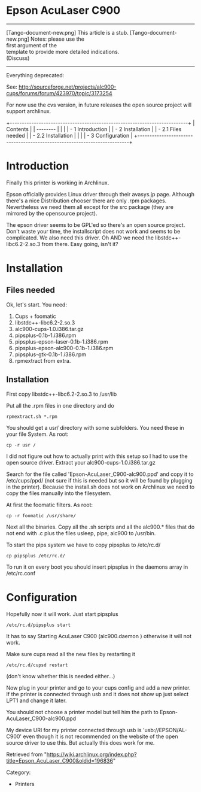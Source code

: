 Epson AcuLaser C900
===================

  ------------------------ ------------------------ ------------------------
  [Tango-document-new.png] This article is a stub.  [Tango-document-new.png]
                           Notes: please use the    
                           first argument of the    
                           template to provide more 
                           detailed indications.    
                           (Discuss)                
  ------------------------ ------------------------ ------------------------

Everything deprecated:

See:
http://sourceforge.net/projects/alc900-cups/forums/forum/423970/topic/3173254

For now use the cvs version, in future releases the open source project
will support archlinux.

+--------------------------------------------------------------------------+
| Contents                                                                 |
| --------                                                                 |
|                                                                          |
| -   1 Introduction                                                       |
| -   2 Installation                                                       |
|     -   2.1 Files needed                                                 |
|     -   2.2 Installation                                                 |
|                                                                          |
| -   3 Configuration                                                      |
+--------------------------------------------------------------------------+

Introduction
============

Finally this printer is working in Archlinux.

Epson officially provides Linux driver through their avasys.jp page.
Although there's a nice Distribution chooser there are only .rpm
packages. Nevertheless we need them all except for the src package (they
are mirrored by the opensource project).

The epson driver seems to be GPL'ed so there's an open source project.
Don't waste your time, the installscript does not work and seems to be
complicated. We also need this driver. Oh AND we need the
libstdc++-libc6.2-2.so.3 from there. Easy going, isn't it?

Installation
============

Files needed
------------

Ok, let's start. You need:

1.  Cups + foomatic
2.  libstdc++-libc6.2-2.so.3
3.  alc900-cups-1.0.i386.tar.gz
4.  pipsplus-0.1b-1.i386.rpm
5.  pipsplus-epson-laser-0.1b-1.i386.rpm
6.  pipsplus-epson-alc900-0.1b-1.i386.rpm
7.  pipsplus-gtk-0.1b-1.i386.rpm
8.  rpmextract from extra.

Installation
------------

First copy libstdc++-libc6.2-2.so.3 to /usr/lib

Put all the .rpm files in one directory and do

    rpmextract.sh *.rpm

You should get a usr/ directory with some subfolders. You need these in
your file System. As root:

    cp -r usr /

I did not figure out how to actually print with this setup so I had to
use the open source driver. Extract your alc900-cups-1.0.i386.tar.gz

  
 Search for the file called 'Epson-AcuLaser_C900-alc900.ppd' and copy it
to /etc/cups/ppd/ (not sure if this is needed but so it will be found by
plugging in the printer). Because the install.sh does not work on
Archlinux we need to copy the files manually into the filesystem.

At first the foomatic filters. As root:

    cp -r foomatic /usr/share/

Next all the binaries. Copy all the .sh scripts and all the alc900.*
files that do not end with .c plus the files usleep, pipe, alc900 to
/usr/bin.

To start the pips system we have to copy pipsplus to /etc/rc.d/

    cp pipsplus /etc/rc.d/

To run it on every boot you should insert pipsplus in the daemons array
in /etc/rc.conf

Configuration
=============

Hopefully now it will work. Just start pipsplus

    /etc/rc.d/pipsplus start

It has to say Starting AcuLaser C900 (alc900.daemon ) otherwise it will
not work.

Make sure cups read all the new files by restarting it

    /etc/rc.d/cupsd restart

(don't know whether this is needed either...)

Now plug in your printer and go to your cups config and add a new
printer. If the printer is connected through usb and it does not show up
just select LPT1 and change it later.

You should not choose a printer model but tell him the path to
Epson-AcuLaser_C900-alc900.ppd

My device URI for my printer connected through usb is
'usb://EPSON/AL-C900' even though it is not recommended on the website
of the open source driver to use this. But actually this does work for
me.

Retrieved from
"https://wiki.archlinux.org/index.php?title=Epson_AcuLaser_C900&oldid=196836"

Category:

-   Printers
